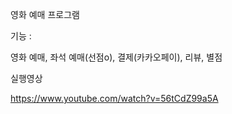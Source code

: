 영화 예매 프로그램

기능 : 

영화 예매, 좌석 예매(선점o), 결제(카카오페이), 리뷰, 별점

실행영상 

https://www.youtube.com/watch?v=56tCdZ99a5A


